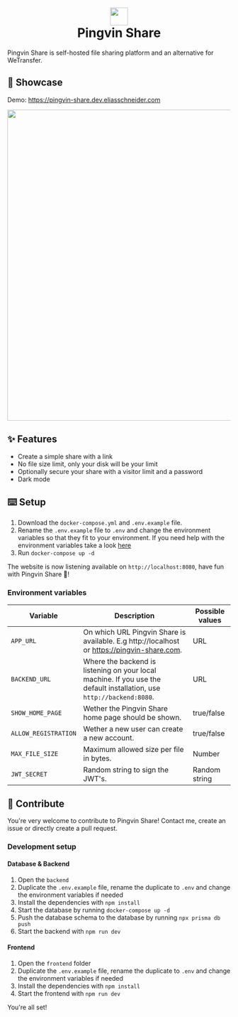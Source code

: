 # <div align="center"><img  src="https://user-images.githubusercontent.com/58886915/166198400-c2134044-1198-4647-a8b6-da9c4a204c68.svg" width="40"/> </br>Pingvin Share</div>

Pingvin Share is self-hosted file sharing platform and an alternative for WeTransfer.

## 🎪 Showcase

Demo: https://pingvin-share.dev.eliasschneider.com

<img src="https://user-images.githubusercontent.com/58886915/167101708-b85032ad-f5b1-480a-b8d7-ec0096ea2a43.png" width="700"/>

## ✨ Features

- Create a simple share with a link
- No file size limit, only your disk will be your limit
- Optionally secure your share with a visitor limit and a password
- Dark mode

## ⌨️ Setup

1. Download the `docker-compose.yml` and `.env.example` file.
2. Rename the `.env.example` file to `.env` and change the environment variables so that they fit to your environment. If you need help with the environment variables take a look [here](#environment-variables)
3. Run `docker-compose up -d`

The website is now listening available on `http://localhost:8080`, have fun with Pingvin Share 🐧!

### Environment variables

| Variable             | Description                                                                                                           | Possible values |
| -------------------- | --------------------------------------------------------------------------------------------------------------------- | --------------- |
| `APP_URL`            | On which URL Pingvin Share is available. E.g http://localhost or https://pingvin-share.com.                           | URL             |
| `BACKEND_URL`        | Where the backend is listening on your local machine. If you use the default installation, use `http://backend:8080`. | URL             |
| `SHOW_HOME_PAGE`     | Wether the Pingvin Share home page should be shown.                                                                   | true/false      |
| `ALLOW_REGISTRATION` | Wether a new user can create a new account.                                                                           | true/false      |
| `MAX_FILE_SIZE`      | Maximum allowed size per file in bytes.                                                                               | Number          |
| `JWT_SECRET`         | Random string to sign the JWT's.                                                                                      | Random string   |

## 🖤 Contribute

You're very welcome to contribute to Pingvin Share!
Contact me, create an issue or directly create a pull request.

### Development setup

#### Database & Backend

1. Open the `backend`
2. Duplicate the `.env.example` file, rename the duplicate to `.env` and change the environment variables if needed
3. Install the dependencies with `npm install`
4. Start the database by running `docker-compose up -d`
5. Push the database schema to the database by running `npx prisma db push`
6. Start the backend with `npm run dev`

#### Frontend

1. Open the `frontend` folder
2. Duplicate the `.env.example` file, rename the duplicate to `.env` and change the environment variables if needed
3. Install the dependencies with `npm install`
4. Start the frontend with `npm run dev`

You're all set!
